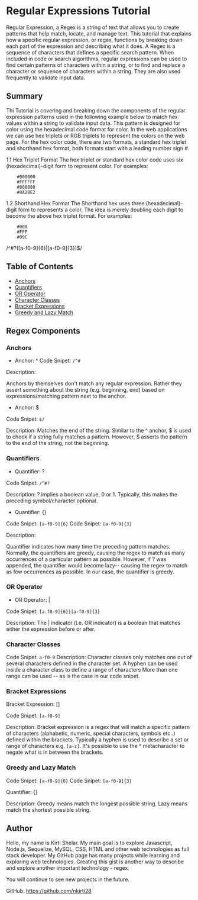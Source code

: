 # Regular Expressions Tutorial

Regular Expression, a Regex is a string of text that allows you to create patterns that help match, locate, and manage text.
This tutorial that explains how a specific regular expression, or regex, functions by breaking down each part of the expression and describing what it does.
A Regex is a sequence of characters that defines a specific search pattern. When included in code or search algorithms, regular expressions can be used to find certain patterns of characters within a string, or to find and replace a character or sequence of characters within a string.
They are also used frequently to validate input data.

## Summary

Thi Tutorial is covering and breaking down the components of the regular expression patterns used in the following example below to match hex values within a string to validate input data. This pattern is designed for color using the hexadecimal code format for color. In the web applications we can use hex triplets or RGB triplets to represent the colors on the web page. For the hex color code, there are two formats, a standard hex triplet and shorthand hex format, both formats start with a leading number sign #.

1.1 Hex Triplet Format
The hex triplet or standard hex color code uses six (hexadecimal)-digit form to represent color. For examples:

        #000000
        #FFFFFF
        #808080
        #8A2BE2

1.2 Shorthand Hex Format
The Shorthand hex uses three (hexadecimal)-digit form to represents a color. The idea is merely doubling each digit to become the above hex triplet format. For examples:

        #000
        #FFF
        #09C

/^#?([a-f0-9]{6}|[a-f0-9]{3})$/

## Table of Contents

- [Anchors](#anchors)
- [Quantifiers](#quantifiers)
- [OR Operator](#or-operator)
- [Character Classes](#character-classes)
- [Bracket Expressions](#bracket-expressions)
- [Greedy and Lazy Match](#greedy-and-lazy-match)

## Regex Components

### Anchors

- Anchor: ^
  Code Snipet: `/^#`

Description:

Anchors by themselves don't match any regular expression. Rather they assert something about the string (e.g. beginning, end) based on expressions/matching pattern next to the anchor.

- Anchor: $

Code Snipet: `$/`

Description: Matches the end of the string. Similar to the ^ anchor, $ is used to check if a string fully matches a pattern. However, $ asserts the pattern to the end of the string, not the beginning.

### Quantifiers

- Quantifier: ?

Code Snipet: `/^#?`

Description:
? implies a boolean value, 0 or 1. Typically, this makes the preceding symbol/character optional.

- Quantifier: {}

Code Snipet: `[a-f0-9]{6}`
Code Snipet: `[a-f0-9]{3}`

Description:

Quantifier indicates how many time the preceding pattern matches. Normally, the quantifiers are greedy, causing the regex to match as many occurrences of a particular pattern as possible. However, if ? was appended, the quantifier would become lazy-- causing the regex to match as few occurrences as possible. In our case, the quantifier is greedy.

### OR Operator

- OR Operator: |

Code Snipet: `[a-f0-9]{6}|[a-f0-9]{3}`

Description: The | indicator (i.e. OR indicator) is a boolean that matches either the expression before or after.

### Character Classes

Code Snipet: `a-f0-9`
Description: Character classes only matches one out of several characters defined in the character set. A hyphen can be used inside a character class to define a range of characters More than one range can be used -- as is the case in our code snipet.

### Bracket Expressions

Bracket Expression: []

Code Snipet: `[a-f0-9]`

Description: Bracket expression is a regex that will match a specific pattern of characters (alphabetic, numeric, special characters, symbols etc..) defined within the brackets. Typically a hyphen is used to describe a set or range of characters e.g. `[a-z]`. It's possible to use the ^ metacharacter to negate what is in between the brackets.

### Greedy and Lazy Match

Code Snipet: `[a-f0-9]{6}`
Code Snipet: `[a-f0-9]{3}`

Quantifier: {}

Description: Greedy means match the longest possible string. Lazy means match the shortest possible string.

## Author

Hello, my name is Kirti Shelar. My main goal is to explore Javascript, Node.js, Sequelize, MySQL, CSS, HTML and other web technologies as full stack developer. My GitHub page has many projects while learning and exploring web technologies. Creating this gist is another way to describe and explore another important technology - regex.

You will continue to see new projects in the future.

GitHub: https://github.com/nkirti28
